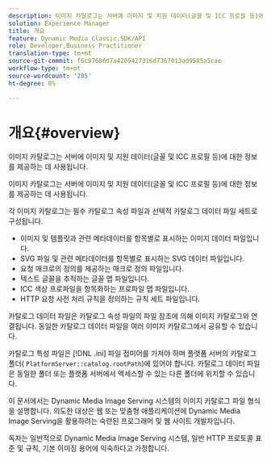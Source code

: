 ```yaml
---
description: 이미지 카탈로그는 서버에 이미지 및 지원 데이터(글꼴 및 ICC 프로필 등)에 대한 정보를 제공하는 데 사용됩니다.
solution: Experience Manager
title: 개요
feature: Dynamic Media Classic,SDK/API
role: Developer,Business Practitioner
translation-type: tm+mt
source-git-commit: f6c97606d7a4209427316d7367013ad9585a5cae
workflow-type: tm+mt
source-wordcount: '285'
ht-degree: 0%

---
```



# 개요{#overview}

이미지 카탈로그는 서버에 이미지 및 지원 데이터(글꼴 및 ICC 프로필 등)에 대한 정보를 제공하는 데 사용됩니다.

이미지 카탈로그는 서버에 이미지 및 지원 데이터(글꼴 및 ICC 프로필 등)에 대한 정보를 제공하는 데 사용됩니다.

각 이미지 카탈로그는 필수 카탈로그 속성 파일과 선택적 카탈로그 데이터 파일 세트로 구성됩니다.

* 이미지 및 템플릿과 관련 메타데이터를 항목별로 표시하는 이미지 데이터 파일입니다.
* SVG 파일 및 관련 메타데이터를 항목별로 표시하는 SVG 데이터 파일입니다.
* 요청 매크로의 정의를 제공하는 매크로 정의 파일입니다.
* 텍스트 글꼴을 추적하는 글꼴 맵 파일입니다.
* ICC 색상 프로파일을 항목화하는 프로파일 맵 파일입니다.
* HTTP 요청 사전 처리 규칙을 정의하는 규칙 세트 파일입니다.

카탈로그 데이터 파일은 카탈로그 속성 파일의 파일 참조에 의해 이미지 카탈로그와 연결됩니다. 동일한 카탈로그 데이터 파일을 여러 이미지 카탈로그에서 공유할 수 있습니다.

카탈로그 특성 파일은 [!DNL .ini] 파일 접미어를 가져야 하며 플랫폼 서버의 카탈로그 폴더( `PlatformServer::catalog.rootPath`)에 있어야 합니다. 카탈로그 데이터 파일은 동일한 폴더 또는 플랫폼 서버에서 액세스할 수 있는 다른 폴더에 위치할 수 있습니다.

이 문서에서는 Dynamic Media Image Serving 시스템의 이미지 카탈로그 파일 형식을 설명합니다. 의도한 대상은 웹 또는 맞춤형 애플리케이션에 Dynamic Media Image Serving을 활용하려는 숙련된 프로그래머 및 웹 사이트 개발자입니다.

독자는 일반적으로 Dynamic Media Image Serving 시스템, 일반 HTTP 프로토콜 표준 및 규칙, 기본 이미징 용어에 익숙하다고 가정합니다.

